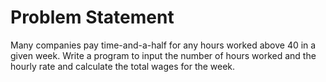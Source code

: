 # Problem Statement 
Many companies pay time-and-a-half for any hours worked above 40 in a given week.
Write a program to input the number of hours worked and the hourly rate and calculate the total wages for the week. 
